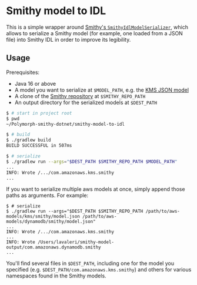 # Smithy model to IDL

This is a simple wrapper around [Smithy's `SmithyIdlModelSerializer`](https://github.com/awslabs/smithy/blob/main/smithy-model/src/main/java/software/amazon/smithy/model/shapes/SmithyIdlModelSerializer.java),
which allows to serialize a Smithy model (for example, one loaded from a JSON file) into Smithy IDL
in order to improve its legibility.

## Usage

Prerequisites:

- Java 16 or above
- A model you want to serialize at `$MODEL_PATH`, e.g. the [KMS JSON model](https://github.com/aws/aws-models/blob/master/kms/smithy/model.json)
- A clone of the [Smithy repository](https://github.com/awslabs/smithy) at `$SMITHY_REPO_PATH`
- An output directory for the serialized models at `$DEST_PATH`

```bash
$ # start in project root
$ pwd
~/Polymorph-smithy-dotnet/smithy-model-to-idl

$ # build
$ ./gradlew build
BUILD SUCCESSFUL in 507ms

$ # serialize
$ ./gradlew run --args="$DEST_PATH $SMITHY_REPO_PATH $MODEL_PATH"
...
INFO: Wrote /.../com.amazonaws.kms.smithy
...
```

If you want to serialize multiple aws models at once, simply append those paths as arguments.
For example:
```
$ # serialize
$ ./gradlew run --args="$DEST_PATH $SMITHY_REPO_PATH /path/to/aws-models/kms/smithy/model.json /path/to/aws-models/dynamodb/smithy/model.json"
...
INFO: Wrote /.../com.amazonaws.kms.smithy
...
INFO: Wrote /Users/lavaleri/smithy-model-output/com.amazonaws.dynamodb.smithy
...
```

You'll find several files in `$DEST_PATH`,
including one for the model you specified (e.g. `$DEST_PATH/com.amazonaws.kms.smithy`)
and others for various namespaces found in the Smithy models.
